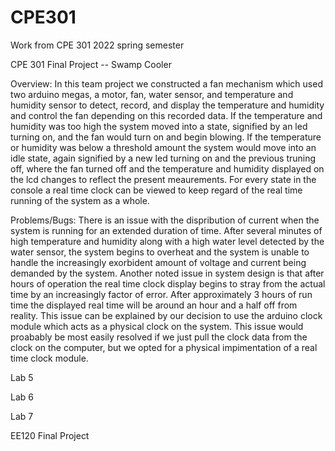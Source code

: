 # CPE301
Work from CPE 301 2022 spring semester

CPE 301 Final Project -- Swamp Cooler

Overview:
  In this team project we constructed a fan mechanism which used two arduino megas, a motor, fan, water sensor, and temperature and humidity sensor to detect, record, and display the temperature and humidity and control the fan depending on this recorded data. If the temperature and humidity was too high the system moved into a state, signified by an led turning on, and the fan would turn on and begin blowing. If the temperature or humidity was below a threshold amount the system would move into an idle state, again signified by a new led turning on and the previous truning off, where the fan turned off and the temperature and humidity displayed on the lcd changes to reflect the present meaurements. For every state in the console a real time clock can be viewed to keep regard of the real time running of the system as a whole. 
  
Problems/Bugs:
  There is an issue with the dispribution of current when the system is running for an extended duration of time. After several minutes of high temperature and humidity along with a high water level detected by the water sensor, the system begins to overheat and the system is unable to handle the increasingly exorbident amount of voltage and current being demanded by the system. Another noted issue in system design is that after hours of operation the real time clock display begins to stray from the actual time by an increasingly factor of error. After approximately 3 hours of run time the displayed real time will be around an hour and a half off from reality. This issue can be explained by our decision to use the arduino clock module which acts as a physical clock on the system. This issue would proabably be most easily resolved if we just pull the clock data from the clock on the computer, but we opted for a physical impimentation of a real time clock module. 

Lab 5

Lab 6

Lab 7

EE120 Final Project
